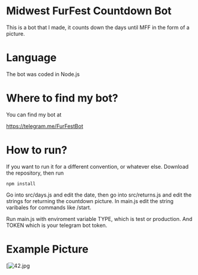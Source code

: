 # Midwest FurFest Countdown Bot
This is a bot that I made, it counts down the days until MFF in the form of a picture.

# Language
The bot was coded in Node.js

# Where to find my bot?
You can find my bot at

https://telegram.me/FurFestBot

# How to run?

If you want to run it for a different convention, or whatever else. Download the repository, then run
```
npm install
```
Go into src/days.js and edit the date, then go into src/returns.js and edit the strings for returning the countdown picture. In main.js edit the string varibales for commands like /start.

Run main.js with enviroment variable TYPE, which is test or production. And TOKEN which is your telegram bot token.


# Example Picture

[![42.jpg](https://s24.postimg.org/w7lx3we3p/photo_2017_01_10_18_45_44.jpg)

